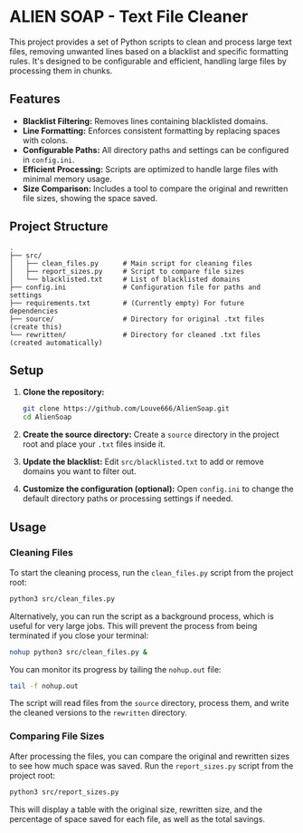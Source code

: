 # ALIEN SOAP - Text File Cleaner

This project provides a set of Python scripts to clean and process large text files, removing unwanted lines based on a blacklist and specific formatting rules. It's designed to be configurable and efficient, handling large files by processing them in chunks.

## Features

- **Blacklist Filtering:** Removes lines containing blacklisted domains.
- **Line Formatting:** Enforces consistent formatting by replacing spaces with colons.
- **Configurable Paths:** All directory paths and settings can be configured in `config.ini`.
- **Efficient Processing:** Scripts are optimized to handle large files with minimal memory usage.
- **Size Comparison:** Includes a tool to compare the original and rewritten file sizes, showing the space saved.

## Project Structure

```
.
├── src/
│   ├── clean_files.py      # Main script for cleaning files
│   ├── report_sizes.py     # Script to compare file sizes
│   └── blacklisted.txt     # List of blacklisted domains
├── config.ini              # Configuration file for paths and settings
├── requirements.txt        # (Currently empty) For future dependencies
├── source/                 # Directory for original .txt files (create this)
└── rewritten/              # Directory for cleaned .txt files (created automatically)
```

## Setup

1.  **Clone the repository:**
    ```bash
    git clone https://github.com/Louve666/AlienSoap.git
    cd AlienSoap
    ```

2.  **Create the source directory:**
    Create a `source` directory in the project root and place your `.txt` files inside it.

3.  **Update the blacklist:**
    Edit `src/blacklisted.txt` to add or remove domains you want to filter out.

4.  **Customize the configuration (optional):**
    Open `config.ini` to change the default directory paths or processing settings if needed.

## Usage

### Cleaning Files

To start the cleaning process, run the `clean_files.py` script from the project root:

```bash
python3 src/clean_files.py
```

Alternatively, you can run the script as a background process, which is useful for very large jobs. This will prevent the process from being terminated if you close your terminal:

```bash
nohup python3 src/clean_files.py &
```

You can monitor its progress by tailing the `nohup.out` file:

```bash
tail -f nohup.out
```

The script will read files from the `source` directory, process them, and write the cleaned versions to the `rewritten` directory.

### Comparing File Sizes

After processing the files, you can compare the original and rewritten sizes to see how much space was saved. Run the `report_sizes.py` script from the project root:

```bash
python3 src/report_sizes.py
```

This will display a table with the original size, rewritten size, and the percentage of space saved for each file, as well as the total savings.